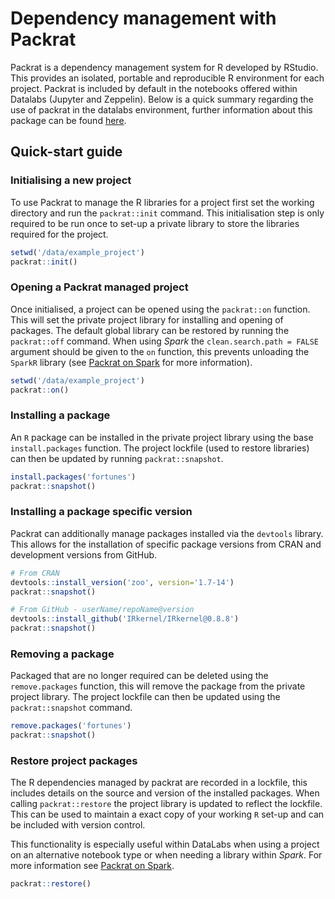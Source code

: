 # Dependency management with Packrat

Packrat is a dependency management system for R developed by RStudio. This
provides an isolated, portable and reproducible R environment for each project.
Packrat is included by default in the notebooks offered within Datalabs (Jupyter
and Zeppelin). Below is a quick summary regarding the use of packrat in the
datalabs environment, further information about this package can be found
[here](https://github.com/rstudio/packrat).

## Quick-start guide

### Initialising a new project

To use Packrat to manage the R libraries for a project first set the working
directory and run the `packrat::init` command. This initialisation step is only
required to be run once to set-up a private library to store the libraries
required for the project.

```R
setwd('/data/example_project')
packrat::init()
```

### Opening a Packrat managed project

Once initialised, a project can be opened using the `packrat::on` function. This
will set the private project library for installing and opening of packages. The
default global library can be restored by running the `packrat::off` command.
When using *Spark* the `clean.search.path = FALSE`  argument should be given to
the `on` function, this prevents unloading the `SparkR` library (see [Packrat on
Spark](../r-libs/) for more information).

```R
setwd('/data/example_project')
packrat::on()
```

### Installing a package

An `R` package can be installed in the private project library using the base
`install.packages` function. The project lockfile (used to restore libraries)
can then be updated by running `packrat::snapshot`.

```R
install.packages('fortunes')
packrat::snapshot()
```

### Installing a package specific version

Packrat can additionally manage packages installed via the `devtools` library.
This allows for the installation of specific package versions from CRAN and
development versions from GitHub.

```R
# From CRAN
devtools::install_version('zoo', version='1.7-14')
packrat::snapshot()

# From GitHub - userName/repoName@version
devtools::install_github('IRkernel/IRkernel@0.8.8')
packrat::snapshot()
```

### Removing a package

Packaged that are no longer required can be deleted using the `remove.packages`
function, this will remove the package from the private project library. The
project lockfile can then be updated using the `packrat::snapshot` command.

```R
remove.packages('fortunes')
packrat::snapshot()
```

### Restore project packages

The R dependencies managed by packrat are recorded in a lockfile, this includes
details on the source and version of the installed packages. When calling
`packrat::restore` the project library is updated to reflect the lockfile. This
can be used to maintain a exact copy of your working `R` set-up and can be
included with version control.

This functionality is especially useful within DataLabs when using a project on
an alternative notebook type or when needing a library within *Spark*. For more
information see [Packrat on Spark](../r-libs/).

```R
packrat::restore()
```
